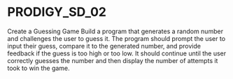 # PRODIGY_SD_02
Create a Guessing Game
Build a program that generates a random number and challenges the user to guess it. The program should prompt the user to input their guess, compare it to the generated number, and provide feedback if the guess is too high or too low. It should continue until the user correctly guesses the number and then display the number of attempts it took to win the game.
